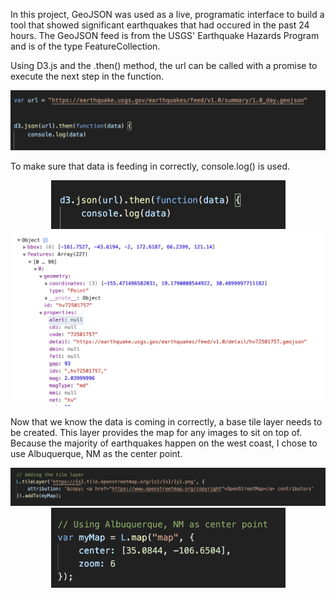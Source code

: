 
In this project, GeoJSON was used as a live, programatic interface to build a tool that showed significant earthquakes that had occured in the past 24 hours.  The GeoJSON feed is from the USGS' Earthquake Hazards Program and is of the type FeatureCollection.  

Using D3.js and the .then() method, the url can be called with a promise to execute the next step in the function.  

<p align="center">
  <img src="images/var_url.png" width="600" />
</p>

To make sure that data is feeding in correctly, console.log() is used.

<p float="left" align="center">
  <img src="images/url.png" width="375" />
  <img src="images/data.png" width="500" /> 
</p>

Now that we know the data is coming in correctly, a base tile layer needs to be created.  This layer provides the map for any images to sit on top of.  Because the majority of earthquakes happen on the west coast, I chose to use Albuquerque, NM as the center point.


<p float="left" align="center">
  <img src="images/tilelayer.png" width="700" />
  <img src="images/map_center.png" width="375" /> 
</p>
